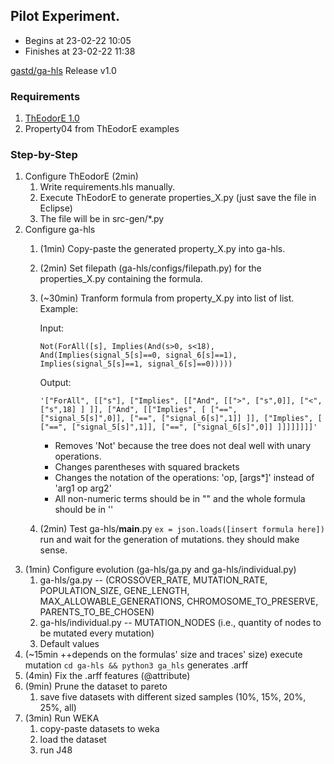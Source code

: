 ## Pilot Experiment.

- Begins at 23-02-22 10:05
- Finishes at 23-02-22 11:38

[gastd/ga-hls](https://github.com/gastd/ga-hls) Release v1.0

### Requirements

1. [ThEodorE 1.0](https://github.com/SNTSVV/ThEodorE/releases/tag/v1.0)
2. Property04 from ThEodorE examples

### Step-by-Step

1. Configure ThEodorE (2min)
    1. Write requirements.hls manually.
    2. Execute ThEodorE to generate properties_X.py (just save the file in Eclipse)
    3. The file will be in src-gen/*.py
2. Configure ga-hls
    1. (1min) Copy-paste the generated property_X.py into ga-hls.
    2. (2min) Set filepath (ga-hls/configs/filepath.py) for the properties_X.py containing the formula.
    3. (~30min) Tranform formula from property_X.py into list of list. Example:

        Input: 
        ```
        Not(ForAll([s], Implies(And(s>0, s<18), And(Implies(signal_5[s]==0, signal_6[s]==1), Implies(signal_5[s]==1, signal_6[s]==0)))))
        ```
        Output: 
        ```
        '["ForAll", [["s"], ["Implies", [["And", [[">", ["s",0]], ["<", ["s",18] ] ]], ["And", [["Implies", [ ["==", ["signal_5[s]",0]], ["==", ["signal_6[s]",1]] ]], ["Implies", [ ["==", ["signal_5[s]",1]], ["==", ["signal_6[s]",0]] ]]]]]]]]'
        ```
        * Removes 'Not' because the tree does not deal well with unary operations.
        * Changes parentheses with squared brackets
        * Changes the notation of the operations: 'op, [args*]' instead of 'arg1 op arg2'
        * All non-numeric terms should be in "" and the whole formula should be in ''
    4. (2min) Test ga-hls/__main__.py
        ```ex = json.loads([insert formula here])```
        run and wait for the generation of mutations. they should make sense.
 3. (1min) Configure evolution (ga-hls/ga.py and ga-hls/individual.py)
      1. ga-hls/ga.py -- (CROSSOVER_RATE, MUTATION_RATE, POPULATION_SIZE, GENE_LENGTH, MAX_ALLOWABLE_GENERATIONS, CHROMOSOME_TO_PRESERVE, PARENTS_TO_BE_CHOSEN)
      2. ga-hls/individual.py -- MUTATION_NODES (i.e., quantity of nodes to be mutated every mutation)
      3. Default values
 4. (~15min ++depends on the formulas' size and traces' size) execute mutation
      ```cd ga-hls && python3 ga_hls```
      generates .arff
 5. (4min) Fix the .arff features (@attribute)
 6. (9min) Prune the dataset to pareto
      1. save five datasets with different sized samples (10%, 15%, 20%, 25%, all)
 5. (3min) Run WEKA
      1. copy-paste datasets to weka 
      2. load the dataset 
      3. run J48
    


